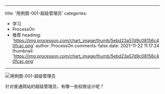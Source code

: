 
---
title: '用例图-001-超级管理员'
categories: 
 - 学习
 - ProcessOn
 - 推荐
headimg: 'https://img.processon.com/chart_image/thumb/5ebd23a57d9c08156c40fcac.png'
author: ProcessOn
comments: false
date: 2021-11-22 11:17:24
thumbnail: 'https://img.processon.com/chart_image/thumb/5ebd23a57d9c08156c40fcac.png'
---

<div>   
<img class="thumb" alt="用例图-001-超级管理员" src="https://img.processon.com/chart_image/thumb/5ebd23a57d9c08156c40fcac.png" referrerpolicy="no-referrer">
<p>针对普通网站的超级管理员，有哪一些权限设计呢？</p>  
</div>
            